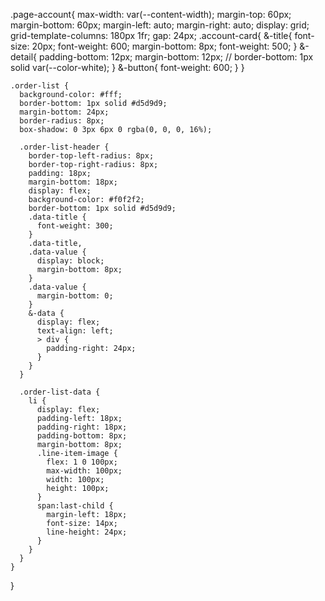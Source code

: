 .page-account{
    max-width: var(--content-width);
    margin-top: 60px;
    margin-bottom: 60px;
    margin-left: auto;
    margin-right: auto;
    display: grid;
    grid-template-columns: 180px 1fr;
    gap: 24px;
    .account-card{
      &-title{
        font-size: 20px;
        font-weight: 600;
        margin-bottom: 8px;
        font-weight: 500;
      }
      &-detail{
        padding-bottom: 12px;
        margin-bottom: 12px;
        // border-bottom: 1px solid var(--color-white);
      }
      &-button{
        font-weight: 600;
      }
    }
  
    .order-list {
      background-color: #fff;
      border-bottom: 1px solid #d5d9d9;
      margin-bottom: 24px;
      border-radius: 8px;
      box-shadow: 0 3px 6px 0 rgba(0, 0, 0, 16%);
  
      .order-list-header {
        border-top-left-radius: 8px;
        border-top-right-radius: 8px;
        padding: 18px;
        margin-bottom: 18px;
        display: flex;
        background-color: #f0f2f2;
        border-bottom: 1px solid #d5d9d9;
        .data-title {
          font-weight: 300;
        }
        .data-title,
        .data-value {
          display: block;
          margin-bottom: 8px;
        }
        .data-value {
          margin-bottom: 0;
        }
        &-data {
          display: flex;
          text-align: left;
          > div {
            padding-right: 24px;
          }
        }
      }
  
      .order-list-data {
        li {
          display: flex;
          padding-left: 18px;
          padding-right: 18px;
          padding-bottom: 8px;
          margin-bottom: 8px;
          .line-item-image {
            flex: 1 0 100px;
            max-width: 100px;
            width: 100px;
            height: 100px;
          }
          span:last-child {
            margin-left: 18px;
            font-size: 14px;
            line-height: 24px;
          }
        }
      }
    }
  
  }
  